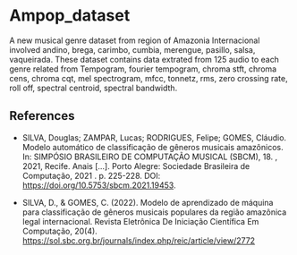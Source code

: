 # Ampop_dataset
A new musical genre dataset from region of Amazonia Internacional involved andino, brega, carimbo, cumbia, merengue, pasillo, salsa, vaqueirada.  These dataset contains data extrated from 125 audio to each genre related from Tempogram, fourier tempogram, chroma stft, chroma cens, chroma cqt, mel spectrogram, mfcc, tonnetz, rms, zero crossing rate, roll off, spectral centroid, spectral bandwidth.

## References
- SILVA, Douglas; ZAMPAR, Lucas; RODRIGUES, Felipe; GOMES, Cláudio. Modelo automático de classificação de gêneros musicais amazônicos. In: SIMPÓSIO BRASILEIRO DE COMPUTAÇÃO MUSICAL (SBCM), 18. , 2021, Recife. Anais [...]. Porto Alegre: Sociedade Brasileira de Computação, 2021 . p. 225-228. DOI: https://doi.org/10.5753/sbcm.2021.19453.

- SILVA, D., & GOMES, C. (2022). Modelo de aprendizado de máquina para classificação de gêneros musicais populares da região amazônica legal internacional. Revista Eletrônica De Iniciação Científica Em Computação, 20(4). https://sol.sbc.org.br/journals/index.php/reic/article/view/2772
